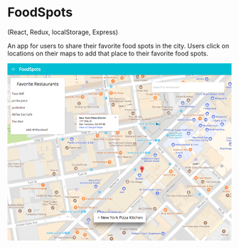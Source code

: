# FoodSpots

(React, Redux, localStorage, Express)

An app for users to share their favorite food spots in the city. Users click on locations on their maps to add that place to their favorite food spots.

![screenshot](images/screenshot.png)